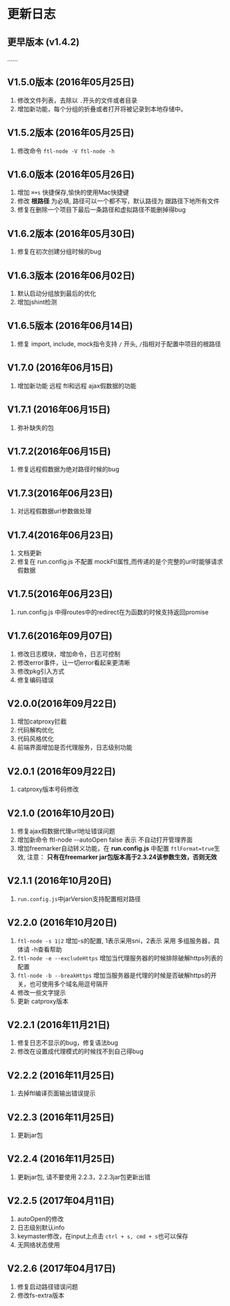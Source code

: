 # 更新日志

## 更早版本 (v1.4.2)
......

## V1.5.0版本 (2016年05月25日)

1. 修改文件列表，去除以 ```.```开头的文件或者目录
2. 增加新功能，每个分组的折叠或者打开将被记录到本地存储中。


## V1.5.2版本 (2016年05月25日)

1. 修改命令 ```ftl-node -V ftl-node -h```


## V1.6.0版本 (2016年05月26日)

1. 增加 ```⌘+s``` 快捷保存,愉快的使用Mac快捷键
2. 修改 **根路径** 为必填, 路径可以一个都不写，默认路径为 跟路径下地所有文件
3. 修复在删除一个项目下最后一条路径和虚拟路径不能删掉得bug


## V1.6.2版本 (2016年05月30日)

1. 修复在初次创建分组时候的bug

## V1.6.3版本 (2016年06月02日)

1. 默认启动分组放到最后的优化
2. 增加jshint检测
 
## V1.6.5版本 (2016年06月14日)

1. 修复 import, include, mock指令支持 ```/``` 开头, ```/```指相对于配置中项目的根路径
 
## V1.7.0 (2016年06月15日)
1. 增加新功能 远程 ftl和远程 ajax假数据的功能
 
## V1.7.1 (2016年06月15日)
1. 弥补缺失的包

## V1.7.2(2016年06月15日)
1. 修复远程假数据为绝对路径时候的bug

## V1.7.3(2016年06月23日)
1. 对远程假数据url参数做处理

## V1.7.4(2016年06月23日)
1. 文档更新
2. 修复在 run.config.js 不配置 mockFtl属性,而传递的是个完整的url时能够请求假数据

## V1.7.5(2016年06月23日)
1. run.config.js 中得routes中的redirect在为函数的时候支持返回promise

## V1.7.6(2016年09月07日)
1. 修改日志模块，增加命令，日志可控制
2. 修改error事件，让一切error看起来更清晰
3. 修改pkg引入方式
4. 修复编码错误

## V2.0.0(2016年09月22日)
1. 增加catproxy拦截
2. 代码解构优化
3. 代码风格优化
4. 前端界面增加是否代理服务，日志级别功能

## V2.0.1 (2016年09月22日)
1. catproxy版本号码修改

## V2.1.0 (2016年10月20日)
1. 修复ajax假数据代理url地址错误问题
2. 增加新命令 ftl-node --autoOpen false 表示 不自动打开管理界面
3. 增加freemarker自动转义功能，在 **run.config.js** 中配置 `ftlFormat=true`生效, 注意： **只有在freemarker jar包版本高于2.3.24该参数生效，否则无效**

## V2.1.1 (2016年10月20日)
1. `run.config.js`中jarVersion支持配置相对路径

## V2.2.0 (2016年10月20日)
1. `ftl-node -s 1|2` 增加-s的配置, 1表示采用sni，2表示 采用 多组服务器，具体请 -h查看帮助
2. `ftl-node -e --excludeHttps` 增加当代理服务器的时候排除破解https列表的配置 
3. `ftl-node -b --breakHttps` 增加当服务器是代理的时候是否破解https的开关，也可使用多个域名用逗号隔开
4. 修改一些文字提示
5. 更新 catproxy版本

## V2.2.1 (2016年11月21日)
1. 修复日志不显示的bug，修复语法bug
2. 修改在设置成代理模式的时候找不到自己得bug

## V2.2.2 (2016年11月25日)
1. 去掉ftl编译页面输出错误提示


## V2.2.3 (2016年11月25日)
1. 更新jar包

## V2.2.4 (2016年11月25日)
1. 更新jar包, 请不要使用 2.2.3，2.2.3jar包更新出错

## V2.2.5 (2017年04月11日)
1. autoOpen的修改
2. 日志级别默认info
3. keymaster修改，在input上点击 `ctrl + s, cmd + s`也可以保存
4. 无网络状态使用

## V2.2.6 (2017年04月17日)
1. 修复启动路径错误问题
2. 修改fs-extra版本
